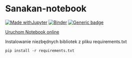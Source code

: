 # Sanakan-notebook
[![Made withJupyter](https://img.shields.io/badge/Made%20with-Jupyter-orange?style=for-the-badge&logo=Jupyter)](https://jupyter.org/try)
[![Binder](https://mybinder.org/badge_logo.svg)](https://mybinder.org/v2/gh/MarcinJaracz/Sanakan-notebooks/main) 
[![Generic badge](https://img.shields.io/badge/Discord-Lista_życzeń-purple.svg)](https://shields.io/)


[Uruchom Notebook online](https://mybinder.org/v2/gh/MarcinJaracz/Sanakan-notebooks/main)

Instalowanie niezbędnych bibliotek z pliku requirements.txt
```
pip install -r requirements.txt
```
